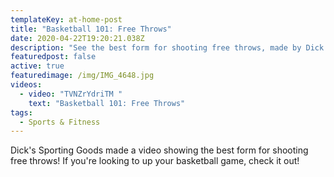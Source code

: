 ```yaml
---
templateKey: at-home-post
title: "Basketball 101: Free Throws"
date: 2020-04-22T19:20:21.038Z
description: "See the best form for shooting free throws, made by Dick's Sporting Goods!"
featuredpost: false
active: true
featuredimage: /img/IMG_4648.jpg
videos:
  - video: "TVNZrYdriTM "
    text: "Basketball 101: Free Throws"
tags:
  - Sports & Fitness
---
```


Dick's Sporting Goods made a video showing the best form for shooting free throws! If you're looking to up your basketball game, check it out!
